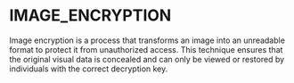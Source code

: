 # IMAGE_ENCRYPTION
Image encryption is a process that transforms an image into an unreadable format to protect it from unauthorized access. This technique ensures that the original visual data is concealed and can only be viewed or restored by individuals with the correct decryption key.
